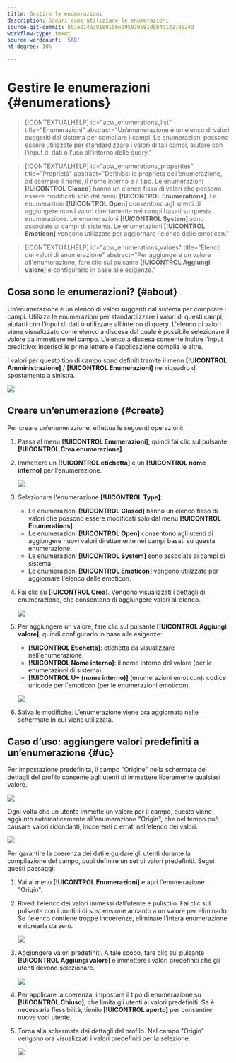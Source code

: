 ```yaml
---
title: Gestire le enumerazioni
description: Scopri come utilizzare le enumerazioni
source-git-commit: bb7e014a381801566b95839581d0b4d13278524d
workflow-type: tm+mt
source-wordcount: '568'
ht-degree: 10%

---
```


# Gestire le enumerazioni {#enumerations}

>[!CONTEXTUALHELP]
>id="acw_enumerations_list"
>title="Enumerazioni"
>abstract="Un’enumerazione è un elenco di valori suggeriti dal sistema per compilare i campi. Le enumerazioni possono essere utilizzate per standardizzare i valori di tali campi, aiutare con l’input di dati o l’uso all’interno delle query."

>[!CONTEXTUALHELP]
>id="acw_enumerations_properties"
>title="Proprietà"
>abstract="Definisci le proprietà dell’enumerazione, ad esempio il nome, il nome interno e il tipo. Le enumerazioni **[!UICONTROL Closed]** hanno un elenco fisso di valori che possono essere modificati solo dal menu **[!UICONTROL Enumerations]**. Le enumerazioni **[!UICONTROL Open]** consentono agli utenti di aggiungere nuovi valori direttamente nei campi basati su questa enumerazione. Le enumerazioni **[!UICONTROL System]** sono associate ai campi di sistema. Le enumerazioni **[!UICONTROL Emoticon]** vengono utilizzate per aggiornare l&#39;elenco delle emoticon."

>[!CONTEXTUALHELP]
>id="acw_enumerations_values"
>title="Elenco dei valori di enumerazione"
>abstract="Per aggiungere un valore all&#39;enumerazione, fare clic sul pulsante **[!UICONTROL Aggiungi valore]** e configurarlo in base alle esigenze."

## Cosa sono le enumerazioni? {#about}

Un’enumerazione è un elenco di valori suggeriti dal sistema per compilare i campi. Utilizza le enumerazioni per standardizzare i valori di questi campi, aiutarti con l’input di dati o utilizzare all’interno di query. L&#39;elenco di valori viene visualizzato come elenco a discesa dal quale è possibile selezionare il valore da immettere nel campo. L’elenco a discesa consente inoltre l’input predittivo: inserisci le prime lettere e l’applicazione compila le altre.

I valori per questo tipo di campo sono definiti tramite il menu **[!UICONTROL Amministrazione]** / **[!UICONTROL Enumerazioni]** nel riquadro di spostamento a sinistra.

![](assets/enumeration-list.png)

## Creare un’enumerazione {#create}

Per creare un’enumerazione, effettua le seguenti operazioni:

1. Passa al menu **[!UICONTROL Enumerazioni]**, quindi fai clic sul pulsante **[!UICONTROL Crea enumerazione]**.

1. Immettere un **[!UICONTROL etichetta]** e un **[!UICONTROL nome interno]** per l&#39;enumerazione.

   ![](assets/enumeration-create.png)

1. Selezionare l&#39;enumerazione **[!UICONTROL Type]**:

   * Le enumerazioni **[!UICONTROL Closed]** hanno un elenco fisso di valori che possono essere modificati solo dal menu **[!UICONTROL Enumerations]**.
   * Le enumerazioni **[!UICONTROL Open]** consentono agli utenti di aggiungere nuovi valori direttamente nei campi basati su questa enumerazione.
   * Le enumerazioni **[!UICONTROL System]** sono associate ai campi di sistema.
   * Le enumerazioni **[!UICONTROL Emoticon]** vengono utilizzate per aggiornare l&#39;elenco delle emoticon.

1. Fai clic su **[!UICONTROL Crea]**. Vengono visualizzati i dettagli di enumerazione, che consentono di aggiungere valori all’elenco.

   ![](assets/enumeration-details.png)

1. Per aggiungere un valore, fare clic sul pulsante **[!UICONTROL Aggiungi valore]**, quindi configurarlo in base alle esigenze:

   * **[!UICONTROL Etichetta]**: etichetta da visualizzare nell&#39;enumerazione.
   * **[!UICONTROL Nome interno]**: il nome interno del valore (per le enumerazioni di sistema).
   * **[!UICONTROL U+ (nome interno)]** (enumerazioni emoticon): codice unicode per l&#39;emoticon (per le enumerazioni emoticon).

   ![](assets/enumeration-emoticon.png)

1. Salva le modifiche. L’enumerazione viene ora aggiornata nelle schermate in cui viene utilizzata.

## Caso d’uso: aggiungere valori predefiniti a un’enumerazione {#uc}

Per impostazione predefinita, il campo &quot;Origine&quot; nella schermata dei dettagli del profilo consente agli utenti di immettere liberamente qualsiasi valore.

![](assets/enumeration-uc-profile.png)

Ogni volta che un utente immette un valore per il campo, questo viene aggiunto automaticamente all’enumerazione &quot;Origin&quot;, che nel tempo può causare valori ridondanti, incoerenti o errati nell’elenco dei valori.

![](assets/enumeration-uc-choice.png)

Per garantire la coerenza dei dati e guidare gli utenti durante la compilazione del campo, puoi definire un set di valori predefiniti. Segui questi passaggi:

1. Vai al menu **[!UICONTROL Enumerazioni]** e apri l&#39;enumerazione &quot;Origin&quot;.

2. Rivedi l’elenco dei valori immessi dall’utente e puliscilo. Fai clic sul pulsante con i puntini di sospensione accanto a un valore per eliminarlo. Se l&#39;elenco contiene troppe incoerenze, eliminare l&#39;intera enumerazione e ricrearla da zero.

   ![](assets/enumeration-uc-clean.png)

3. Aggiungere valori predefiniti. A tale scopo, fare clic sul pulsante **[!UICONTROL Aggiungi valore]** e immettere i valori predefiniti che gli utenti devono selezionare.

   ![](assets/enumeration-uc-create.png)

4. Per applicare la coerenza, impostare il tipo di enumerazione su **[!UICONTROL Chiuso]**, che limita gli utenti ai valori predefiniti.
Se è necessaria flessibilità, tienilo **[!UICONTROL aperto]** per consentire nuove voci utente.

5. Torna alla schermata dei dettagli del profilo. Nel campo &quot;Origin&quot; vengono ora visualizzati i valori predefiniti per la selezione.

   ![](assets/enumeration-uc-populated.png)
